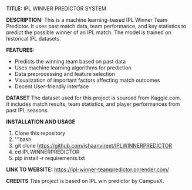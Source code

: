 **TITLE:** 
IPL WINNER PREDICTOR SYSTEM

**DESCRIPTION:** 
This is a machine learning-based IPL Winner Team Predictor. It uses past match data, team performance, and key statistics to predict the possible winner of an IPL match. The model is trained on historical IPL datasets.

**FEATURES:**
- Predicts the winning team based on past data  
- Uses machine learning algorithms for prediction  
- Data preprocessing and feature selection  
- Visualization of important factors affecting match outcomes  
- Decent User-friendly interface

**DATASET**
The dataset used for this project is sourced from Kaggle.com.  
It includes match results, team statistics, and player performances from past IPL seasons.  

**INSTALLATION AND USAGE**
1. Clone this repository
2. '''bash
3. git clone https://github.com/ishaanvireet/IPLWINNERPREDICTOR
4. cd IPLWINNERPREDICTOR
5. pip install -r requirements.txt

**LINK TO WEBSITE:**
https://ipl-winner-teampredictor.onrender.com/

**CREDITS**
This project is based on IPL win predictor by CampusX.



